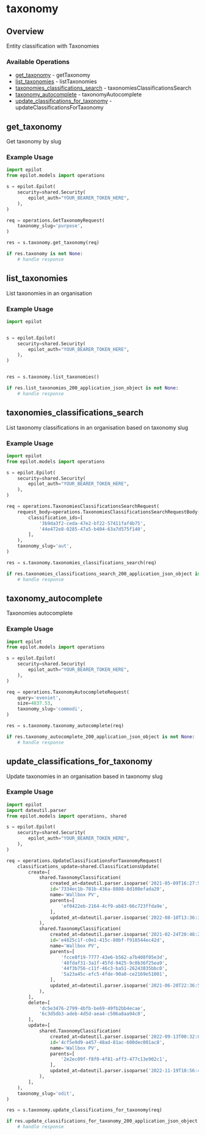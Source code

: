 # taxonomy

## Overview

Entity classification with Taxonomies

### Available Operations

* [get_taxonomy](#get_taxonomy) - getTaxonomy
* [list_taxonomies](#list_taxonomies) - listTaxonomies
* [taxonomies_classifications_search](#taxonomies_classifications_search) - taxonomiesClassificationsSearch
* [taxonomy_autocomplete](#taxonomy_autocomplete) - taxonomyAutocomplete
* [update_classifications_for_taxonomy](#update_classifications_for_taxonomy) - updateClassificationsForTaxonomy

## get_taxonomy

Get taxonomy by slug

### Example Usage

```python
import epilot
from epilot.models import operations

s = epilot.Epilot(
    security=shared.Security(
        epilot_auth="YOUR_BEARER_TOKEN_HERE",
    ),
)

req = operations.GetTaxonomyRequest(
    taxonomy_slug='purpose',
)

res = s.taxonomy.get_taxonomy(req)

if res.taxonomy is not None:
    # handle response
```

## list_taxonomies

List taxonomies in an organisation

### Example Usage

```python
import epilot


s = epilot.Epilot(
    security=shared.Security(
        epilot_auth="YOUR_BEARER_TOKEN_HERE",
    ),
)


res = s.taxonomy.list_taxonomies()

if res.list_taxonomies_200_application_json_object is not None:
    # handle response
```

## taxonomies_classifications_search

List taxonomy classifications in an organisation based on taxonomy slug

### Example Usage

```python
import epilot
from epilot.models import operations

s = epilot.Epilot(
    security=shared.Security(
        epilot_auth="YOUR_BEARER_TOKEN_HERE",
    ),
)

req = operations.TaxonomiesClassificationsSearchRequest(
    request_body=operations.TaxonomiesClassificationsSearchRequestBody(
        classification_ids=[
            '3b9da3f2-ceda-47e2-bf22-57411faf4b75',
            '44e472e8-0285-47a5-b404-63a7d575f140',
        ],
    ),
    taxonomy_slug='aut',
)

res = s.taxonomy.taxonomies_classifications_search(req)

if res.taxonomies_classifications_search_200_application_json_object is not None:
    # handle response
```

## taxonomy_autocomplete

Taxonomies autocomplete

### Example Usage

```python
import epilot
from epilot.models import operations

s = epilot.Epilot(
    security=shared.Security(
        epilot_auth="YOUR_BEARER_TOKEN_HERE",
    ),
)

req = operations.TaxonomyAutocompleteRequest(
    query='eveniet',
    size=4837.53,
    taxonomy_slug='commodi',
)

res = s.taxonomy.taxonomy_autocomplete(req)

if res.taxonomy_autocomplete_200_application_json_object is not None:
    # handle response
```

## update_classifications_for_taxonomy

Update taxonomies in an organisation based in taxonomy slug

### Example Usage

```python
import epilot
import dateutil.parser
from epilot.models import operations, shared

s = epilot.Epilot(
    security=shared.Security(
        epilot_auth="YOUR_BEARER_TOKEN_HERE",
    ),
)

req = operations.UpdateClassificationsForTaxonomyRequest(
    classifications_update=shared.ClassificationsUpdate(
        create=[
            shared.TaxonomyClassification(
                created_at=dateutil.parser.isoparse('2021-05-09T16:27:58.630Z'),
                id='7334ec1b-781b-436a-8808-8d100efada20',
                name='Wallbox PV',
                parents=[
                    'ef0422eb-2164-4cf9-ab83-66c723ffda9e',
                ],
                updated_at=dateutil.parser.isoparse('2022-08-10T13:36:39.170Z'),
            ),
            shared.TaxonomyClassification(
                created_at=dateutil.parser.isoparse('2021-02-24T20:48:23.002Z'),
                id='e4825c1f-c0e1-415c-80bf-f918544ec42d',
                name='Wallbox PV',
                parents=[
                    'fcce8f19-7777-43e6-b562-a7b408f05e3d',
                    '48fdaf31-3a1f-45fd-9425-9c0b36f25ea9',
                    '44f3b756-c11f-46c3-ba51-26243835bbc0',
                    '5a23a45c-efc5-4fde-90a0-ce2169e51001',
                ],
                updated_at=dateutil.parser.isoparse('2021-06-20T22:36:53.570Z'),
            ),
        ],
        delete=[
            'dc5e3476-2799-4bfb-be69-49fb2bb4ecae',
            '6c3d5db3-adeb-4d5d-aea4-c506a8aa94c0',
        ],
        update=[
            shared.TaxonomyClassification(
                created_at=dateutil.parser.isoparse('2022-09-13T00:32:01.100Z'),
                id='4cf5e9d9-a457-48ad-81ac-600dec001ac8',
                name='Wallbox PV',
                parents=[
                    '2e2ec09f-f8f0-4f81-aff3-477c13e902c1',
                ],
                updated_at=dateutil.parser.isoparse('2022-11-19T10:56:46.631Z'),
            ),
        ],
    ),
    taxonomy_slug='odit',
)

res = s.taxonomy.update_classifications_for_taxonomy(req)

if res.update_classifications_for_taxonomy_200_application_json_object is not None:
    # handle response
```
